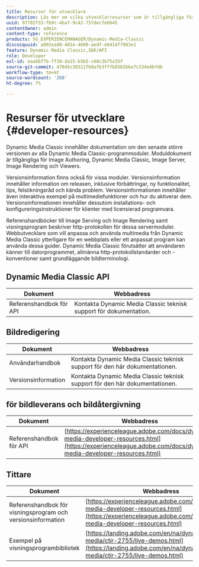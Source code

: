 ```yaml
---
title: Resurser för utvecklare
description: Läs mer om vilka utvecklarresurser som är tillgängliga för Dynamic Media.
uuid: 97702f33-fb9c-4ba7-9c42-757dec7e6645
contentOwner: admin
content-type: reference
products: SG_EXPERIENCEMANAGER/Dynamic-Media-Classic
discoiquuid: a802ead0-401e-4600-aedf-e6414f7983e1
feature: Dynamic Media Classic,SDK/API
role: Developer
exl-id: eaa6bf7b-ff38-4a15-b5b5-c60c3b75a35f
source-git-commit: 47845c30311fb9afb3fffb8502b6e7c534e4bfdb
workflow-type: tm+mt
source-wordcount: '268'
ht-degree: 7%

---
```


# Resurser för utvecklare {#developer-resources}

Dynamic Media Classic innehåller dokumentation om den senaste större versionen av alla Dynamic Media Classic-programmoduler. Moduldokument är tillgängliga för Image Authoring, Dynamic Media Classic, Image Server, Image Rendering och Viewers.

Versionsinformation finns också för vissa moduler. Versionsinformation innehåller information om releasen, inklusive förbättringar, ny funktionalitet, tips, felsökningsråd och kända problem. Versionsinformationen innehåller även interaktiva exempel på multimediefunktioner och hur du aktiverar dem. Versionsinformationen innehåller dessutom installations- och konfigureringsinstruktioner för klienter med licensierad programvara.

Referenshandböcker till Image Serving och Image Rendering samt visningsprogram beskriver http-protokollen för dessa servermoduler. Webbutvecklare som vill anpassa och använda multimedia från Dynamic Media Classic ytterligare för en webbplats eller ett anpassat program kan använda dessa guider. Dynamic Media Classic förutsätter att användaren känner till datorprogrammet, allmänna http-protokollstandarder och -konventioner samt grundläggande bildterminologi.

## Dynamic Media Classic API

| Dokument | Webbadress |
| --- | --- |
| Referenshandbok för API | Kontakta Dynamic Media Classic teknisk support för dokumentation. |

## Bildredigering

| Dokument | Webbadress |
| --- | --- |
| Användarhandbok | Kontakta Dynamic Media Classic teknisk support för den här dokumentationen. |
| Versionsinformation | Kontakta Dynamic Media Classic teknisk support för den här dokumentationen. |

##  för bildleverans och bildåtergivning

| Dokument | Webbadress |
| --- | --- |
| Referenshandbok för API | [https://experienceleague.adobe.com/docs/dynamic-media-developer-resources.html](https://experienceleague.adobe.com/docs/dynamic-media-developer-resources.html) |

## Tittare

| Dokument | Webbadress |
| --- | --- |
| Referenshandbok för visningsprogram och versionsinformation | [https://experienceleague.adobe.com/docs/dynamic-media-developer-resources.html](https://experienceleague.adobe.com/docs/dynamic-media-developer-resources.html) |
| Exempel på visningsprogrambibliotek | [https://landing.adobe.com/en/na/dynamic-media/ctir-2755/live-demos.html](https://landing.adobe.com/en/na/dynamic-media/ctir-2755/live-demos.html) |


<!-- 

**Web-to-Print**

|Document|Web address|
|--- |--- |
|Reference Guide|[https://www.adobe.com/go/learn_s7_webtoprint_en](https://www.adobe.com/go/learn_s7_webtoprint_en)| 

-->
